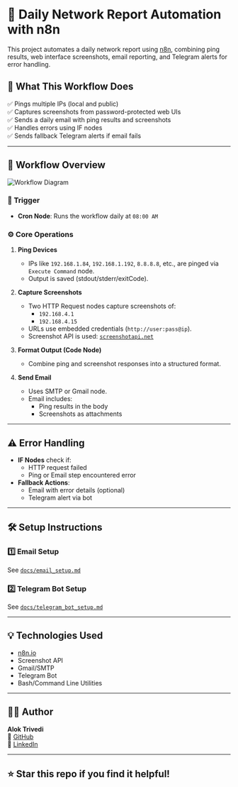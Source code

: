# 🚀 Daily Network Report Automation with n8n

This project automates a daily network report using [n8n](https://n8n.io), combining ping results, web interface screenshots, email reporting, and Telegram alerts for error handling.

## 📌 What This Workflow Does

✅ Pings multiple IPs (local and public)  
✅ Captures screenshots from password-protected web UIs  
✅ Sends a daily email with ping results and screenshots  
✅ Handles errors using IF nodes  
✅ Sends fallback Telegram alerts if email fails

---

## 📂 Workflow Overview

![Workflow Diagram](Daily-network-monitoring-n8n/assets/workflow_diagram.png)


### 🔁 Trigger

- **Cron Node**: Runs the workflow daily at `08:00 AM`

### ⚙️ Core Operations

1. **Ping Devices**  
   - IPs like `192.168.1.84`, `192.168.1.192`, `8.8.8.8`, etc., are pinged via `Execute Command` node.
   - Output is saved (stdout/stderr/exitCode).

2. **Capture Screenshots**  
   - Two HTTP Request nodes capture screenshots of:
     - `192.168.4.1`
     - `192.168.4.15`
   - URLs use embedded credentials (`http://user:pass@ip`).
   - Screenshot API is used: [`screenshotapi.net`](https://screenshotapi.net)

3. **Format Output (Code Node)**  
   - Combine ping and screenshot responses into a structured format.

4. **Send Email**  
   - Uses SMTP or Gmail node.
   - Email includes:
     - Ping results in the body
     - Screenshots as attachments

---

## ⚠️ Error Handling

- **IF Nodes** check if:
  - HTTP request failed
  - Ping or Email step encountered error
- **Fallback Actions**:
  - Email with error details (optional)
  - Telegram alert via bot

---

## 🛠️ Setup Instructions

### 1️⃣ Email Setup

See [`docs/email_setup.md`](docs/email_setup.md)

### 2️⃣ Telegram Bot Setup

See [`docs/telegram_bot_setup.md`](docs/telegram_bot_setup.md)

---

## 💡 Technologies Used

- [n8n.io](https://n8n.io)
- Screenshot API
- Gmail/SMTP
- Telegram Bot
- Bash/Command Line Utilities

---

## 🧑‍💻 Author

**Alok Trivedi**  
🔗 [GitHub](https://github.com/Alok77it)  
🔗 [LinkedIn](https://www.linkedin.com/in/alok-trivedi-27279a34b/)

---

## ⭐️ Star this repo if you find it helpful!
